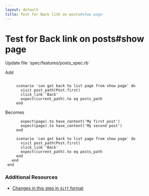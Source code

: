 ```yaml
---
layout: default
title: Test for Back link on posts#show page
---
```


<h1 id="main">Test for Back link on posts#show page</h1>
Update file `spec/features/posts_spec.rb`

Add
<pre><code> 
     scenario &#39;can get back to list page from show page&#39; do
       visit post_path(Post.first)
       click_link &#39;Back&#39;
       expect(current_path).to eq posts_path
     end</code></pre>


Becomes
<pre><code>       expect(page).to have_content(&#39;My first post&#39;)
       expect(page).to have_content(&#39;My second post&#39;)
     end
 
     scenario &#39;can get back to list page from show page&#39; do
       visit post_path(Post.first)
       click_link &#39;Back&#39;
       expect(current_path).to eq posts_path
     end
   end
 end
</code></pre>



### Additional Resources

* [Changes in this step in `diff` format](https://github.com/stevenhallen/rails_getting_started_bdd/commit/74c636cb2632e447ea3bbafe2b808948c2cf3333)

